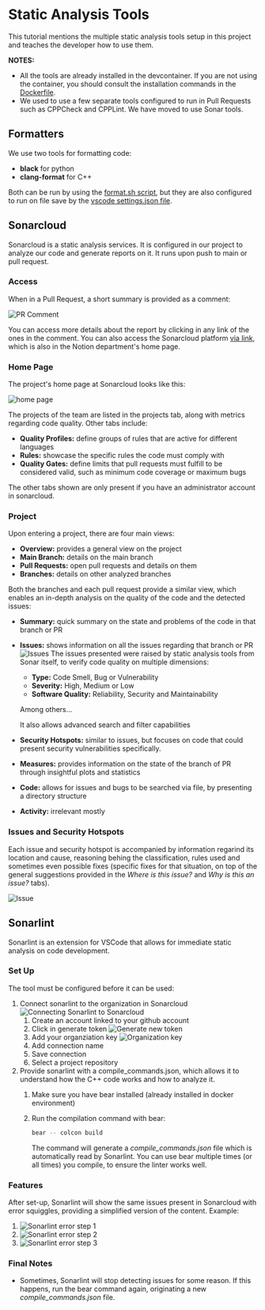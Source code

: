 # Static Analysis Tools

This tutorial mentions the multiple static analysis tools setup in this project and teaches the developer how to use them.

**NOTES:** 
- All the tools are already installed in the devcontainer. If you are not using the container, you should consult the installation commands in the [Dockerfile](../../.devcontainer/Dockerfile).
- We used to use a few separate tools configured to run in Pull Requests such as CPPCheck and CPPLint. We have moved to use Sonar tools.

## Formatters

We use two tools for formatting code:
- **black** for python
- **clang-format** for C++

Both can be run by using the [format.sh script](../../format.sh), but they are also configured to run on file save by the [vscode settings.json file](../../.vscode/settings.json).

## Sonarcloud

Sonarcloud is a static analysis services. It is configured in our project to analyze our code and generate reports on it. It runs upon push to main or pull request. 

### Access
When in a Pull Request, a short summary is provided as a comment:

![PR Comment](../assets/static_analysis_tutorial/pr_comment.png)

You can access more details about the report by clicking in any link of the ones in the comment. You can also access the Sonarcloud platform [via link](https://sonarcloud.io/organizations/fs-feup/projects?sort=name), which is also in the Notion department's home page.

### Home Page
The project's home page at Sonarcloud looks like this:

![home page](../assets/static_analysis_tutorial/home.png)

The projects of the team are listed in the projects tab, along with metrics regarding code quality. Other tabs include:

- **Quality Profiles:** define groups of rules that are active for different languages
- **Rules:** showcase the specific rules the code must comply with
- **Quality Gates:** define limits that pull requests must fulfill to be considered valid, such as minimum code coverage or maximum bugs

The other tabs shown are only present if you have an administrator account in sonarcloud.

### Project
Upon entering a project, there are four main views:

- **Overview:** provides a general view on the project
- **Main Branch:** details on the main branch
- **Pull Requests:** open pull requests and details on them
- **Branches:** details on other analyzed branches

Both the branches and each pull request provide a similar view, which enables an in-depth analysis on the quality of the code and the detected issues:

- **Summary:** quick summary on the state and problems of the code in that branch or PR
- **Issues:** shows information on all the issues regarding that branch or PR
    ![Issues](../assets/static_analysis_tutorial/issues.png)
    The issues presented were raised by static analysis tools from Sonar itself, to verify code quality on multiple dimensions:
    - **Type:** Code Smell, Bug or Vulnerability
    - **Severity:** High, Medium or Low
    - **Software Quality:** Reliability, Security and Maintainability
    
    Among others...

    It also allows advanced search and filter capabilities
- **Security Hotspots:** similar to issues, but focuses on code that could present security vulnerabilities specifically.
- **Measures:** provides information on the state of the branch of PR through insightful plots and statistics
- **Code:** allows for issues and bugs to be searched via file, by presenting a directory structure
- **Activity:** irrelevant mostly

### Issues and Security Hotspots

Each issue and security hotspot is accompanied by information regarind its location and cause, reasoning behing the classification, rules used and sometimes even possible fixes (specific fixes for that situation, on top of the general suggestions provided in the *Where is this issue?* and *Why is this an issue?* tabs).

![Issue](../assets/static_analysis_tutorial/issue.png)

## Sonarlint

Sonarlint is an extension for VSCode that allows for immediate static analysis on code development. 

### Set Up

The tool must be configured before it can be used:
1. Connect sonarlint to the organization in Sonarcloud
    ![Connecting Sonarlint to Sonarcloud](../assets/static_analysis_tutorial/lint-cloud-connection.png)
    1. Create an account linked to your github account
    2. Click in generate token
        ![Generate new token](../assets/static_analysis_tutorial/token.png)
    3. Add your organziation key
        ![Organization key](../assets/static_analysis_tutorial/key.png)
    4. Add connection name
    5. Save connection
    6. Select a project repository
2. Provide sonarlint with a compile_commands.json, which allows it to understand how the C++ code works and how to analyze it.
    1. Make sure you have bear installed (already installed in docker environment)
    2. Run the compilation command with bear:
        ```sh
        bear -- colcon build
        ```

        The command will generate a *compile_commands.json* file which is automatically read by Sonarlint. You can use bear multiple times (or all times) you compile, to ensure the linter works well.


### Features

After set-up, Sonarlint will show the same issues present in Sonarcloud with error squiggles, providing a simplified version of the content. Example:
1. ![Sonarlint error step 1](../assets/static_analysis_tutorial/sonarlint1.png)
2. ![Sonarlint error step 2](../assets/static_analysis_tutorial/sonarlint2.png)
3. ![Sonarlint error step 3](../assets/static_analysis_tutorial/sonarlint3.png)

### Final Notes

- Sometimes, Sonarlint will stop detecting issues for some reason. If this happens, run the bear command again, originating a new *compile_commands.json* file.
